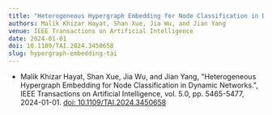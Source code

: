 ```yaml
---
title: "Heterogeneous Hypergraph Embedding for Node Classification in Dynamic Networks"
authors: Malik Khizar Hayat, Shan Xue, Jia Wu, and Jian Yang
venue: IEEE Transactions on Artificial Intelligence
date: 2024-01-01
doi: 10.1109/TAI.2024.3450658
slug: hypergraph-embedding-tai
---
```


- Malik Khizar Hayat, Shan Xue, Jia Wu, and Jian Yang, "Heterogeneous Hypergraph Embedding for Node Classification in Dynamic Networks.", IEEE Transactions on Artificial Intelligence, vol. 5.0, pp. 5465-5477, 2024-01-01. [doi: 10.1109/TAI.2024.3450658](10.1109/TAI.2024.3450658)
